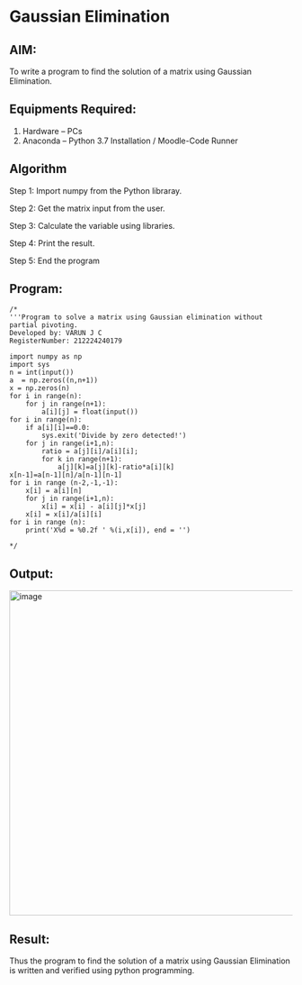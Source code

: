 # Gaussian Elimination

## AIM:
To write a program to find the solution of a matrix using Gaussian Elimination.

## Equipments Required:
1. Hardware – PCs
2. Anaconda – Python 3.7 Installation / Moodle-Code Runner

## Algorithm

Step 1: Import numpy from the Python libraray.

Step 2: Get the matrix input from the user.

Step 3: Calculate the variable using libraries.

Step 4: Print the result.

Step 5: End the program
## Program:
```
/*
'''Program to solve a matrix using Gaussian elimination without partial pivoting.
Developed by: VARUN J C
RegisterNumber: 212224240179

import numpy as np
import sys
n = int(input())
a  = np.zeros((n,n+1))
x = np.zeros(n)
for i in range(n):
    for j in range(n+1):
        a[i][j] = float(input())
for i in range(n):
    if a[i][i]==0.0:
        sys.exit('Divide by zero detected!')
    for j in range(i+1,n):
        ratio = a[j][i]/a[i][i];
        for k in range(n+1):
            a[j][k]=a[j][k]-ratio*a[i][k]
x[n-1]=a[n-1][n]/a[n-1][n-1]
for i in range (n-2,-1,-1):
    x[i] = a[i][n]
    for j in range(i+1,n):
        x[i] = x[i] - a[i][j]*x[j]
    x[i] = x[i]/a[i][i]
for i in range (n):
    print('X%d = %0.2f ' %(i,x[i]), end = '')

*/
```

## Output:

<img width="1229" height="577" alt="image" src="https://github.com/user-attachments/assets/4b80cae6-6de5-4f3d-8308-c44fc12268c8" />


## Result:
Thus the program to find the solution of a matrix using Gaussian Elimination is written and verified using python programming.

